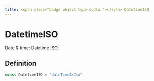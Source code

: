 ```yaml
---
title: <span class="badge object-type-scalar"></span> DatetimeISO
---
```

# <span class="badge object-type-scalar"></span> DatetimeISO

Date & time: Datetime ISO

## Definition

```go
const DatetimeISO = "dateTimeAsIso"
```
